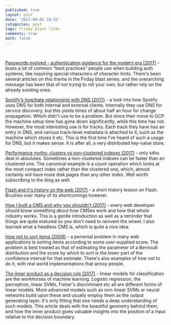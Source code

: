 ```yaml
---
published: true
layout: post
date: '2017-09-01 10:32'
categories: post
tags: friday_blast links
comments: true
math: false
---
```

   

[Passwords evolved - authentication guidance for the modern era (2017)](https://www.troyhunt.com/passwords-evolved-authentication-guidance-for-the-modern-era/) - busts a lot of common “best practices” people use when building auth systems, like requiring special characters of character hints. There's been several articles on this theme in the Friday blast series, and the overarching message has been that of not trying to roll your own,  but rather rely on the already existing ones.

[Spotify’s love/hate relationship with DNS (2017)](http://labs.spotify.com/2017/03/31/spotifys-lovehate-relationship-with-dns/) - a look into how Spotify uses DNS for both internal and external clients. Internally they use DNS for service discovery, but this yields times of about half an hour for change propagation. Which didn't use to be a problem. But since their move to GCP the machine setup time has gone down significantly, while this time has not. However, the most interesting use is for tracks. Each track they have has an entry in DNS, and various track-level metadata is attached to it, such as the machine which stores it etc. This is the first time I've heard of such a usage for DNS, but it makes sense. It is after all, a very distributed key-value store.

[Performance myths: clusters vs non-clustered indexes (2017)](https://sqlperformance.com/2017/03/sql-indexes/performance-myths-clustered-vs-non-clustered) - only siths deal in absolutes. Sometimes a non-clustered indexes can be faster than an clustered one. The canonical example is a count operation which looks at the most compact index rather than the clustered one, which, almost certainly will have more disk pages than any other index. Well worth subscribing to the blog as well.

[Flash and it's history on the web (2017)](http://thehistoryoftheweb.com/the-story-of-flash/) - a short history lesson on Flash. Brushes over many of its shortcomings however.

[How I built a CMS and why you shouldn't (2017)](https://hackernoon.com/how-i-built-a-cms-and-why-you-shouldnt-daff6042413a?source=rss----3a8144eabfe3---4) - every web developer should know something about how CMSes work and how that whole industry works. This is a gentle introduction as well as a reminder that things are quite matured so you don't need to reinvent the wheel. I also learned what a headless CMS is, which is quite a nice idea.

[How not to sort items (2009)](http://www.evanmiller.org/how-not-to-sort-by-average-rating.html) - a perrenial problem in many web applications is sorting items according to some user-supplied score. The problem is best treated as that of estimating the parameter of a Bernoulli distribution and the score by which to sort is the lower part of the confidence interval for that estimate. There's also examples of how _not_ to do it, with real world implementations that annoy people.

[The inner product as a decision rule (2017)](https://jeremykun.com/2017/05/22/the-inner-product-as-a-decision-rule/) - linear models for classification are the workhorses of machine learning. Logistic regression, the perceptron, linear SVMs, Fisher's discriminant etc all are different forms of linear models. More advanced models such as non-linear SVMs or neural networks build upon these and usually employ them as the output generating layer. It's only fitting that one needs a deep understanding of such models. This article deals with the beautiful geometry behind them, and how the inner product gives valuable insights into the position of a input relative to the decision boundary.

